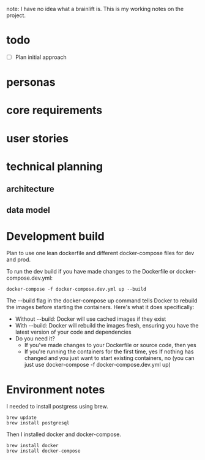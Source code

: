note: I have no idea what a brainlift is. This is my working notes on the project.

# todo
- [ ] Plan initial approach
# personas

# core requirements

# user stories

# technical planning

## architecture

## data model

# Development build

Plan to use one lean dockerfile and different docker-compose files for dev and prod.

To run the dev build if you have made changes to the Dockerfile or docker-compose.dev.yml:
```
docker-compose -f docker-compose.dev.yml up --build
```

The --build flag in the docker-compose up command tells Docker to rebuild the images before starting the containers. Here's what it does specifically:
- Without --build: Docker will use cached images if they exist
- With --build: Docker will rebuild the images fresh, ensuring you have the latest version of your code and dependencies
- Do you need it?
  - If you've made changes to your Dockerfile or source code, then yes
  - If you're running the containers for the first time, yes
If nothing has changed and you just want to start existing containers, no (you can just use docker-compose -f docker-compose.dev.yml up)

# Environment notes
I needed to install postgress using brew.
```
brew update
brew install postgresql
```

Then I installed docker and docker-compose.
```
brew install docker
brew install docker-compose
```
